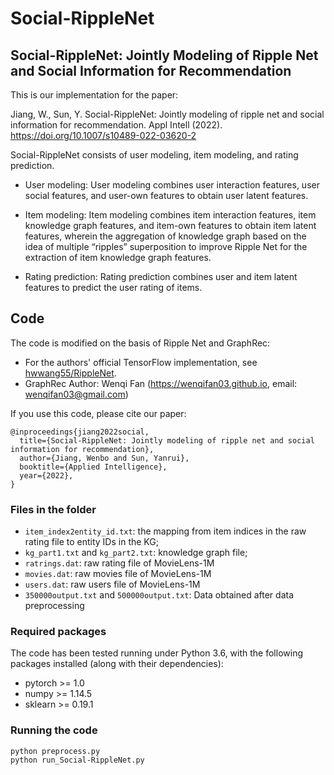 # Social-RippleNet

## Social-RippleNet: Jointly Modeling of Ripple Net and Social Information for Recommendation

This is our implementation for the paper:

Jiang, W., Sun, Y. Social-RippleNet: Jointly modeling of ripple net and social information for recommendation. Appl Intell (2022). https://doi.org/10.1007/s10489-022-03620-2

Social-RippleNet consists of user modeling, item modeling, and rating prediction. 

  - User modeling: User modeling combines user interaction features, user social features, and user-own features to obtain user latent features. 

  - Item modeling: Item modeling combines item interaction features, item knowledge graph features, and item-own features to obtain item latent features, wherein the aggregation of knowledge graph based on the idea of multiple “ripples” superposition to improve Ripple Net for the extraction of item knowledge graph features. 

  - Rating prediction: Rating prediction combines user and item latent features to predict the user rating of items. 

 
 ## Code
The code is modified on the basis of Ripple Net and GraphRec:

  - For the authors' official TensorFlow implementation, see [hwwang55/RippleNet](https://github.com/hwwang55/RippleNet).
  - GraphRec Author: Wenqi Fan (https://wenqifan03.github.io, email: wenqifan03@gmail.com)

If you use this code, please cite our paper:
```
@inproceedings{jiang2022social,
  title={Social-RippleNet: Jointly modeling of ripple net and social information for recommendation},
  author={Jiang, Wenbo and Sun, Yanrui},
  booktitle={Applied Intelligence},
  year={2022},
}
```

### Files in the folder


  - `item_index2entity_id.txt`: the mapping from item indices in the raw rating file to entity IDs in the KG;
  - `kg_part1.txt` and `kg_part2.txt`: knowledge graph file;
  - `ratrings.dat`: raw rating file of MovieLens-1M
  - `movies.dat`: raw movies file of MovieLens-1M
  - `users.dat`: raw users file of MovieLens-1M
  - `350000output.txt` and `500000output.txt`: Data obtained after data preprocessing






### Required packages
The code has been tested running under Python 3.6, with the following packages installed (along with their dependencies):
- pytorch >= 1.0
- numpy >= 1.14.5
- sklearn >= 0.19.1


### Running the code
```
python preprocess.py 
python run_Social-RippleNet.py 
```
